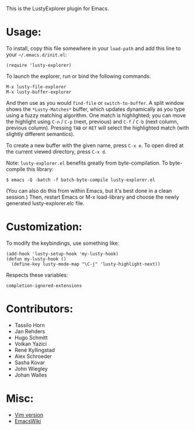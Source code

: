 This is the LustyExplorer plugin for Emacs.

# Usage:

To install, copy this file somewhere in your `load-path` and add this line to your `~/.emacs.d/init.el`:

```elisp
(require 'lusty-explorer)
```

To launch the explorer, run or bind the following commands:

```
M-x lusty-file-explorer
M-x lusty-buffer-explorer
```

And then use as you would `find-file` or `switch-to-buffer`. A split window shows the `*Lusty-Matches*` buffer, which updates dynamically as you type using a fuzzy matching algorithm.  One match is highlighted; you can move the highlight using `C-n` / `C-p` (next, previous) and `C-f` / `C-b` (next column, previous column).  Pressing `TAB` or `RET` will select the highlighted match (with slightly different semantics).

To create a new buffer with the given name, press `C-x e`.  To open dired at the current viewed directory, press `C-x d`.

Note: `lusty-explorer.el` benefits greatly from byte-compilation.  To byte-compile this library:

```
$ emacs -Q -batch -f batch-byte-compile lusty-explorer.el
```

(You can also do this from within Emacs, but it's best done in a clean
session.)  Then, restart Emacs or M-x load-library and choose the newly
generated lusty-explorer.elc file.

# Customization:

To modify the keybindings, use something like:

```elisp
(add-hook 'lusty-setup-hook 'my-lusty-hook)
(defun my-lusty-hook ()
  (define-key lusty-mode-map "\C-j" 'lusty-highlight-next))
```

Respects these variables:

```elisp
completion-ignored-extensions
```

# Contributors:

- Tassilo Horn
- Jan Rehders
- Hugo Schmitt
- Volkan Yazici
- René Kyllingstad
- Alex Schroeder
- Sasha Kovar
- John Wiegley
- Johan Walles

# Misc:

- [Vim version](http://github.com/sjbach/lusty)
- [EmacsWiki](http://www.emacswiki.org/cgi-bin/wiki/LustyExplorer)

